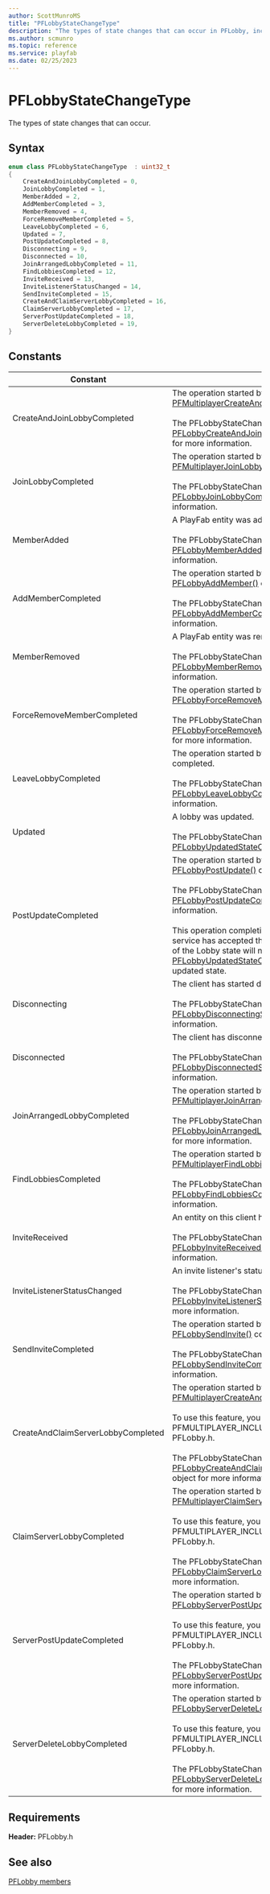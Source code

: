 ```yaml
---
author: ScottMunroMS
title: "PFLobbyStateChangeType"
description: "The types of state changes that can occur in PFLobby, including MemberAdded, MemberRemoved, and Updated, among others."
ms.author: scmunro
ms.topic: reference
ms.service: playfab
ms.date: 02/25/2023
---
```


# PFLobbyStateChangeType  

The types of state changes that can occur.    

## Syntax  
  
```cpp
enum class PFLobbyStateChangeType  : uint32_t  
{  
    CreateAndJoinLobbyCompleted = 0,  
    JoinLobbyCompleted = 1,  
    MemberAdded = 2,  
    AddMemberCompleted = 3,  
    MemberRemoved = 4,  
    ForceRemoveMemberCompleted = 5,  
    LeaveLobbyCompleted = 6,  
    Updated = 7,  
    PostUpdateCompleted = 8,  
    Disconnecting = 9,  
    Disconnected = 10,  
    JoinArrangedLobbyCompleted = 11,  
    FindLobbiesCompleted = 12,  
    InviteReceived = 13,  
    InviteListenerStatusChanged = 14,  
    SendInviteCompleted = 15,  
    CreateAndClaimServerLobbyCompleted = 16,  
    ClaimServerLobbyCompleted = 17,  
    ServerPostUpdateCompleted = 18,  
    ServerDeleteLobbyCompleted = 19,  
}  
```  
  
## Constants  
  
| Constant | Description |
| --- | --- |
| CreateAndJoinLobbyCompleted | The operation started by a previous call to [PFMultiplayerCreateAndJoinLobby()](../functions/pfmultiplayercreateandjoinlobby.md) completed.<br/><br/> The PFLobbyStateChange object should be cast to a [PFLobbyCreateAndJoinLobbyCompletedStateChange](../structs/pflobbycreateandjoinlobbycompletedstatechange.md) object for more information. |  
| JoinLobbyCompleted | The operation started by a previous call to [PFMultiplayerJoinLobby()](../functions/pfmultiplayerjoinlobby.md) completed.<br/><br/> The PFLobbyStateChange object should be cast to a [PFLobbyJoinLobbyCompletedStateChange](../structs/pflobbyjoinlobbycompletedstatechange.md) object for more information. |  
| MemberAdded | A PlayFab entity was added to a lobby as a member.<br/><br/> The PFLobbyStateChange object should be cast to a [PFLobbyMemberAddedStateChange](../structs/pflobbymemberaddedstatechange.md) object for more information. |  
| AddMemberCompleted | The operation started by a previous call to [PFLobbyAddMember()](../functions/pflobbyaddmember.md) completed.<br/><br/> The PFLobbyStateChange object should be cast to a [PFLobbyAddMemberCompletedStateChange](../structs/pflobbyaddmembercompletedstatechange.md) object for more information. |  
| MemberRemoved | A PlayFab entity was removed from a lobby as a member.<br/><br/> The PFLobbyStateChange object should be cast to a [PFLobbyMemberRemovedStateChange](../structs/pflobbymemberremovedstatechange.md) object for more information. |  
| ForceRemoveMemberCompleted | The operation started by a previous call to [PFLobbyForceRemoveMember()](../functions/pflobbyforceremovemember.md) completed.<br/><br/> The PFLobbyStateChange object should be cast to a [PFLobbyForceRemoveMemberCompletedStateChange](../structs/pflobbyforceremovemembercompletedstatechange.md) object for more information. |  
| LeaveLobbyCompleted | The operation started by a previous call to [PFLobbyLeave()](../functions/pflobbyleave.md) completed.<br/><br/> The PFLobbyStateChange object should be cast to a [PFLobbyLeaveLobbyCompletedStateChange](../structs/pflobbyleavelobbycompletedstatechange.md) object for more information. |  
| Updated | A lobby was updated.<br/><br/> The PFLobbyStateChange object should be cast to a [PFLobbyUpdatedStateChange](../structs/pflobbyupdatedstatechange.md) object for more information. |  
| PostUpdateCompleted | The operation started by a previous call to [PFLobbyPostUpdate()](../functions/pflobbypostupdate.md) completed.<br/><br/> The PFLobbyStateChange object should be cast to a [PFLobbyPostUpdateCompletedStateChange](../structs/pflobbypostupdatecompletedstatechange.md) object for more information. <br /><br /> This operation completing only indicates whether the Lobby service has accepted the update or not. The title's local view of the Lobby state will not reflect this update until a [PFLobbyUpdatedStateChange](../structs/pflobbyupdatedstatechange.md) is provided to the title with the updated state. |  
| Disconnecting | The client has started disconnecting from a lobby.<br/><br/> The PFLobbyStateChange object should be cast to a [PFLobbyDisconnectingStateChange](../structs/pflobbydisconnectingstatechange.md) object for more information. |  
| Disconnected | The client has disconnected from a lobby.<br/><br/> The PFLobbyStateChange object should be cast to a [PFLobbyDisconnectedStateChange](../structs/pflobbydisconnectedstatechange.md) object for more information. |  
| JoinArrangedLobbyCompleted | The operation started by a previous call to [PFMultiplayerJoinArrangedLobby()](../functions/pfmultiplayerjoinarrangedlobby.md) completed.<br/><br/> The PFLobbyStateChange object should be cast to a [PFLobbyJoinArrangedLobbyCompletedStateChange](../structs/pflobbyjoinarrangedlobbycompletedstatechange.md) object for more information. |  
| FindLobbiesCompleted | The operation started by a previous call to [PFMultiplayerFindLobbies()](../functions/pfmultiplayerfindlobbies.md) completed.<br/><br/> The PFLobbyStateChange object should be cast to a [PFLobbyFindLobbiesCompletedStateChange](../structs/pflobbyfindlobbiescompletedstatechange.md) object for more information. |  
| InviteReceived | An entity on this client has received an invite to a lobby.<br/><br/> The PFLobbyStateChange object should be cast to a [PFLobbyInviteReceivedStateChange](../structs/pflobbyinvitereceivedstatechange.md) object for more information. |  
| InviteListenerStatusChanged | An invite listener's status has changed.<br/><br/> The PFLobbyStateChange object should be cast to a [PFLobbyInviteListenerStatusChangedStateChange](../structs/pflobbyinvitelistenerstatuschangedstatechange.md) object for more information. |  
| SendInviteCompleted | The operation started by a previous call to [PFLobbySendInvite()](../functions/pflobbysendinvite.md) completed.<br/><br/> The PFLobbyStateChange object should be cast to a [PFLobbySendInviteCompletedStateChange](../structs/pflobbysendinvitecompletedstatechange.md) object for more information. |  
| CreateAndClaimServerLobbyCompleted | The operation started by a previous call to [PFMultiplayerCreateAndClaimServerLobby()](../functions/pfmultiplayercreateandclaimserverlobby.md) completed.<br/><br/> To use this feature, you must define PFMULTIPLAYER_INCLUDE_SERVER_APIS before including PFLobby.h. <br /><br /> The PFLobbyStateChange object should be cast to a [PFLobbyCreateAndClaimServerLobbyCompletedStateChange](../structs/pflobbycreateandclaimserverlobbycompletedstatechange.md) object for more information. |  
| ClaimServerLobbyCompleted | The operation started by a previous call to [PFMultiplayerClaimServerLobby()](../functions/pfmultiplayerclaimserverlobby.md) completed.<br/><br/> To use this feature, you must define PFMULTIPLAYER_INCLUDE_SERVER_APIS before including PFLobby.h. <br /><br /> The PFLobbyStateChange object should be cast to a [PFLobbyClaimServerLobbyCompletedStateChange](../structs/pflobbyclaimserverlobbycompletedstatechange.md) object for more information. |  
| ServerPostUpdateCompleted | The operation started by a previous call to [PFLobbyServerPostUpdate()](../functions/pflobbyserverpostupdate.md) completed.<br/><br/> To use this feature, you must define PFMULTIPLAYER_INCLUDE_SERVER_APIS before including PFLobby.h. <br /><br /> The PFLobbyStateChange object should be cast to a [PFLobbyServerPostUpdateCompletedStateChange](../structs/pflobbyserverpostupdatecompletedstatechange.md) object for more information. |  
| ServerDeleteLobbyCompleted | The operation started by a previous call to [PFLobbyServerDeleteLobby()](../functions/pflobbyserverdeletelobby.md) completed.<br/><br/> To use this feature, you must define PFMULTIPLAYER_INCLUDE_SERVER_APIS before including PFLobby.h. <br /><br /> The PFLobbyStateChange object should be cast to a [PFLobbyServerDeleteLobbyCompletedStateChange](../structs/pflobbyserverdeletelobbycompletedstatechange.md) object for more information. |  
  
  
## Requirements  
  
**Header:** PFLobby.h
  
## See also  
[PFLobby members](../pflobby_members.md)  

  
  
